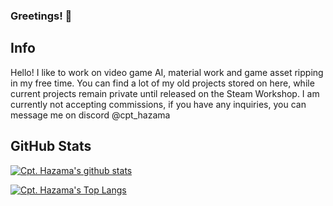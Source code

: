 ### Greetings! 👋

## Info
Hello! I like to work on video game AI, material work and game asset ripping in my free time. You can find a lot of my old projects stored on here, while current projects remain private until released on the Steam Workshop. I am currently not accepting commissions, if you have any inquiries, you can message me on discord @cpt_hazama

## GitHub Stats
[![Cpt. Hazama's github stats](https://github-readme-stats.vercel.app/api?username=Cpt-Hazama&theme=jolly&include_all_commits=true)](https://github.com/anuraghazra/github-readme-stats)

[![Cpt. Hazama's Top Langs](https://github-readme-stats.vercel.app/api/top-langs/?username=Cpt-Hazama&layout=compact&theme=jolly&include_all_commits=true)](https://github.com/anuraghazra/github-readme-stats)

<!---[![Cpt. Hazama's wakatime stats](https://github-readme-stats.vercel.app/api/wakatime?username=Cpt-Hazama&layout=compact&theme=jolly)](https://github.com/anuraghazra/github-readme-stats)--->
